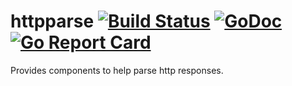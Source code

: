 # httpparse [![Build Status](https://travis-ci.org/lag13/httpparse.svg?branch=master)](https://travis-ci.org/lag13/httpparse) [![GoDoc](https://godoc.org/github.com/lag13/httpparse?status.svg)](http://godoc.org/github.com/lag13/httpparse) [![Go Report Card](https://goreportcard.com/badge/github.com/lag13/httpparse)](https://goreportcard.com/report/github.com/lag13/httpparse)
Provides components to help parse http responses.
